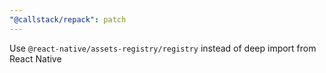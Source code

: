 ```yaml
---
"@callstack/repack": patch
---
```


Use `@react-native/assets-registry/registry` instead of deep import from React Native
